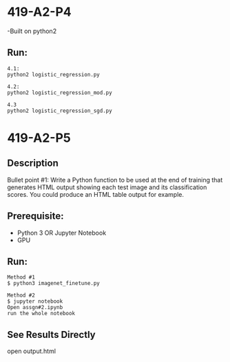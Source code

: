 # 419-A2-P4
-Built on python2
## Run:
```
4.1:
python2 logistic_regression.py

4.2:
python2 logistic_regression_mod.py

4.3
python2 logistic_regression_sgd.py

```

# 419-A2-P5
## Description
Bullet point #1: 
  Write a Python function to be used at the end of training that generates HTML output showing
each test image and its classification scores. You could produce an HTML table output
for example.
## Prerequisite:
- Python 3 OR Jupyter Notebook
- GPU

## Run:
```
Method #1
$ python3 imagenet_finetune.py

Method #2
$ jupyter notebook
Open assgn#2.ipynb
run the whole notebook
```

## See Results Directly 
open output.html
